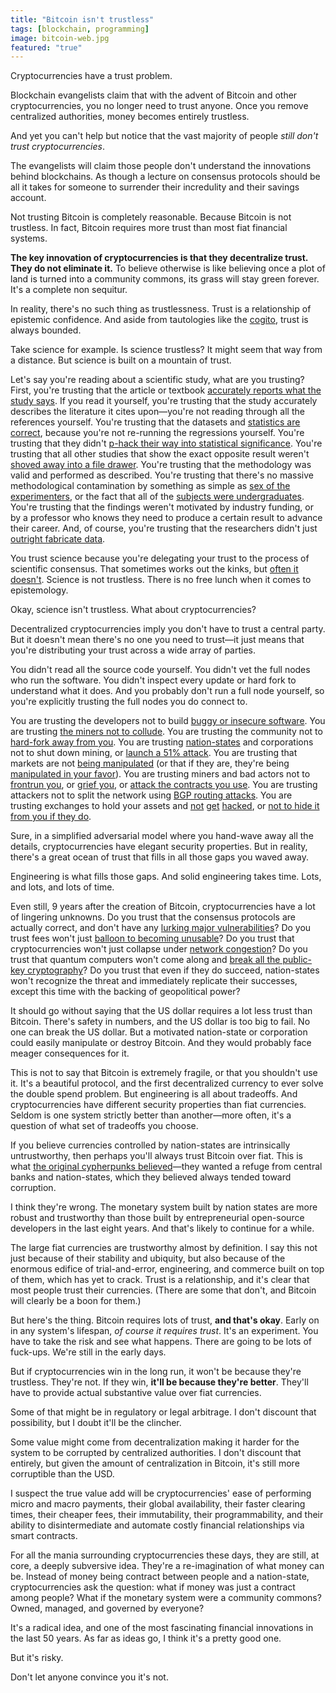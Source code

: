 ```yaml
---
title: "Bitcoin isn't trustless"
tags: [blockchain, programming]
image: bitcoin-web.jpg
featured: "true"
---
```


Cryptocurrencies have a trust problem.

Blockchain evangelists claim that with the advent of Bitcoin and other cryptocurrencies, you no longer need to trust anyone. Once you remove centralized authorities, money becomes entirely trustless.

And yet you can't help but notice that the vast majority of people *still don't trust cryptocurrencies*.

The evangelists will claim those people don't understand the innovations behind blockchains. As though a lecture on consensus protocols should be all it takes for someone to surrender their incredulity and their savings account.

Not trusting Bitcoin is completely reasonable. Because Bitcoin is not trustless. In fact, Bitcoin requires more trust than most fiat financial systems.

**The key innovation of cryptocurrencies is that they decentralize trust. They do not eliminate it.** To believe otherwise is like believing once a plot of land is turned into a community commons, its grass will stay green forever. It's a complete non sequitur.

In reality, there's no such thing as trustlessness. Trust is a relationship of epistemic confidence. And aside from tautologies like the [cogito](https://en.wikipedia.org/wiki/Cogito_ergo_sum), trust is always bounded.

Take science for example. Is science trustless? It might seem that way from a distance. But science is built on a mountain of trust.

Let's say you're reading about a scientific study, what are you trusting? First, you're trusting that the article or textbook [accurately reports what the study says](http://journals.plos.org/plosmedicine/article?id=10.1371/journal.pmed.1001308). If you read it yourself, you're trusting that the study accurately describes the literature it cites upon—you're not reading through all the references yourself. You're trusting that the datasets and [statistics are correct](https://www.nature.com/articles/nn.2886), because you're not re-running the regressions yourself. You're trusting that they didn't [p-hack their way into statistical significance](https://en.wikipedia.org/wiki/Data_dredging). You're trusting that all other studies that show the exact opposite result weren't [shoved away into a file drawer](https://en.wikipedia.org/wiki/Publication_bias). You're trusting that the methodology was valid and performed as described. You're trusting that there's no massive methodological contamination by something as simple as [sex of the experimenters](https://www.nytimes.com/2014/04/29/science/for-lab-rats-a-male-scientist-effect.html), or the fact that all of the [subjects were undergraduates](http://www.jakebowers.org/ITVExperiments/Sears%201986.pdf). You're trusting that the findings weren't motivated by industry funding, or by a professor who knows they need to produce a certain result to advance their career. And, of course, you're trusting that the researchers didn't just [outright fabricate data](https://www.ncbi.nlm.nih.gov/pmc/articles/PMC2685008/).

You trust science because you're delegating your trust to the process of scientific consensus. That sometimes works out the kinks, but [often it doesn't](http://journals.plos.org/plosmedicine/article?id=10.1371/journal.pmed.0020124). Science is not trustless. There is no free lunch when it comes to epistemology.

Okay, science isn't trustless. What about cryptocurrencies?

Decentralized cryptocurrencies imply you don't have to trust a central party. But it doesn't mean there's no one you need to trust—it just means that you're distributing your trust across a wide array of parties.

You didn't read all the source code yourself. You didn't vet the full nodes who run the software. You didn't inspect every update or hard fork to understand what it does. And you probably don't run a full node yourself, so you're explicitly trusting the full nodes you do connect to.

You are trusting the developers not to build [buggy or insecure software](https://bitcointechtalk.com/segwit2x-bugs-explained-8e0c286124bc). You are trusting [the miners not to collude](https://blog.acolyer.org/2017/12/07/be-selfish-and-avoid-dilemmas-fork-after-withholding-attacks-on-bitcoin/). You are trusting the community not to [hard-fork away from you](https://en.wikipedia.org/wiki/Ethereum_Classic). You are trusting [nation-states](http://fortune.com/2017/09/15/china-shutting-down-beijing-bitcoin-cryptocurrency-exchanges/) and corporations not to shut down mining, or [launch a 51% attack](https://learncryptography.com/cryptocurrency/51-attack). You are trusting that markets are not [being manipulated](https://themerkle.com/who-is-spoofy/) (or that if they are, they're being [manipulated in your favor](https://www.bloomberg.com/news/articles/2017-12-08/the-bitcoin-whales-1-000-people-who-own-40-percent-of-the-market)). You are trusting miners and bad actors not to [frontrun you](https://www.reddit.com/r/ethtrader/comments/6ikbub/evidence_of_f2pool_front_running_transactions/?st=j46ps767&sh=5f201022), or [grief you](http://vitalik.ca/general/2017/07/16/triangle_of_harm.html), or [attack the contracts you use](https://medium.freecodecamp.org/a-hacker-stole-31m-of-ether-how-it-happened-and-what-it-means-for-ethereum-9e5dc29e33ce). You are trusting attackers not to split the network using [BGP routing attacks](http://hackingdistributed.com/2017/05/01/bgp-attacks-on-btc/). You are trusting exchanges to hold your assets and [not](https://www.wired.com/2014/03/bitcoin-exchange/) [get](https://www.coindesk.com/cryptsy-bankruptcy-millions-bitcoin-stolen/) [hacked](https://en.wikipedia.org/wiki/Bitfinex_hack), or [not to hide it from you if they do](https://blockonomi.com/mt-gox-hack#The_Mt_Gox_hack).

Sure, in a simplified adversarial model where you hand-wave away all the details, cryptocurrencies have elegant security properties. But in reality, there's a great ocean of trust that fills in all those gaps you waved away.

Engineering is what fills those gaps. And solid engineering takes time. Lots, and lots, and lots of time.

Even still, 9 years after the creation of Bitcoin, cryptocurrencies have a lot of lingering unknowns. Do you trust that the consensus protocols are actually correct, and don't have any [lurking major vulnerabilities](https://bitcoinmagazine.com/articles/bitcoin-network-shaken-by-blockchain-fork-1363144448/)? Do you trust fees won't just [balloon to becoming unusable](https://blockchain.info/charts/transaction-fees-usd)? Do you trust that cryptocurrencies won't just collapse under [network congestion](https://blockchain.info/unconfirmed-transactions)? Do you trust that quantum computers won't come along and [break all the public-key cryptography](https://medium.com/@hosseeb/this-is-not-entirely-correct-6f9a6304ea34)? Do you trust that even if they do succeed, nation-states won't recognize the threat and immediately replicate their successes, except this time with the backing of geopolitical power?

It should go without saying that the US dollar requires a lot less trust than Bitcoin. There's safety in numbers, and the US dollar is too big to fail. No one can break the US dollar. But a motivated nation-state or corporation could easily manipulate or destroy Bitcoin. And they would probably face meager consequences for it.

This is not to say that Bitcoin is extremely fragile, or that you shouldn't use it. It's a beautiful protocol, and the first decentralized currency to ever solve the double spend problem. But engineering is all about tradeoffs. And cryptocurrencies have different security properties than fiat currencies. Seldom is one system strictly better than another—more often, it's a question of what set of tradeoffs you choose.

If you believe currencies controlled by nation-states are intrinsically untrustworthy, then perhaps you'll always trust Bitcoin over fiat. This is what [the original cypherpunks believed](https://www.activism.net/cypherpunk/manifesto.html)—they wanted a refuge from central banks and nation-states, which they believed always tended toward corruption.

I think they're wrong. The monetary system built by nation states are more robust and trustworthy than those built by entrepreneurial open-source developers in the last eight years. And that's likely to continue for a while.

The large fiat currencies are trustworthy almost by definition. I say this not just because of their stability and ubiquity, but also because of the enormous edifice of trial-and-error, engineering, and commerce built on top of them, which has yet to crack. Trust is a relationship, and it's clear that most people trust their currencies. (There are some that don't, and Bitcoin will clearly be a boon for them.)

But here's the thing. Bitcoin requires lots of trust, **and that's okay**. Early on in any system's lifespan, *of course it requires trust*. It's an experiment. You have to take the risk and see what happens. There are going to be lots of fuck-ups. We're still in the early days.

But if cryptocurrencies win in the long run, it won't be because they're trustless. They're not. If they win, **it'll be because they're better**. They'll have to provide actual substantive value over fiat currencies.

Some of that might be in regulatory or legal arbitrage. I don't discount that possibility, but I doubt it'll be the clincher.

Some value might come from decentralization making it harder for the system to be corrupted by centralized authorities. I don't discount that entirely, but given the amount of centralization in Bitcoin, it's still more corruptible than the USD.

I suspect the true value add will be cryptocurrencies' ease of performing micro and macro payments, their global availability, their faster clearing times, their cheaper fees, their immutability, their programmability, and their ability to disintermediate and automate costly financial relationships via smart contracts.

For all the mania surrounding cryptocurrencies these days, they are still, at core, a deeply subversive idea. They're a re-imagination of what money can be. Instead of money being contract between people and a nation-state, cryptocurrencies ask the question: what if money was just a contract among people? What if the monetary system were a community commons? Owned, managed, and governed by everyone?

It's a radical idea, and one of the most fascinating financial innovations in the last 50 years. As far as ideas go, I think it's a pretty good one.

But it's risky.

Don't let anyone convince you it's not.
